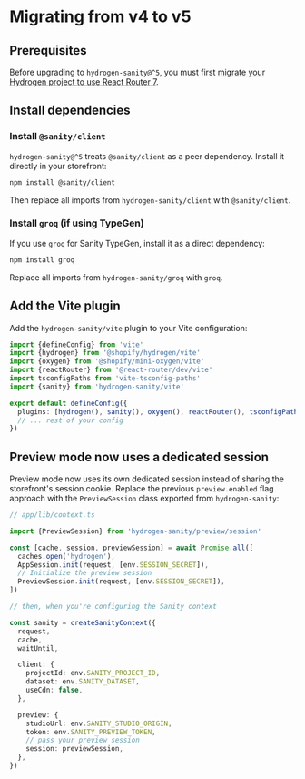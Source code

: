 # Migrating from v4 to v5

## Prerequisites

Before upgrading to `hydrogen-sanity@^5`, you must first [migrate your Hydrogen project to use React Router 7](https://hydrogen.shopify.dev/update/may-2025).

## Install dependencies

### Install `@sanity/client`

`hydrogen-sanity@^5` treats `@sanity/client` as a peer dependency. Install it directly in your storefront:

```sh
npm install @sanity/client
```

Then replace all imports from `hydrogen-sanity/client` with `@sanity/client`.

### Install `groq` (if using TypeGen)

If you use `groq` for Sanity TypeGen, install it as a direct dependency:

```sh
npm install groq
```

Replace all imports from `hydrogen-sanity/groq` with `groq`.

## Add the Vite plugin

Add the `hydrogen-sanity/vite` plugin to your Vite configuration:

```ts
import {defineConfig} from 'vite'
import {hydrogen} from '@shopify/hydrogen/vite'
import {oxygen} from '@shopify/mini-oxygen/vite'
import {reactRouter} from '@react-router/dev/vite'
import tsconfigPaths from 'vite-tsconfig-paths'
import {sanity} from 'hydrogen-sanity/vite'

export default defineConfig({
  plugins: [hydrogen(), sanity(), oxygen(), reactRouter(), tsconfigPaths()],
  // ... rest of your config
})
```

## Preview mode now uses a dedicated session

Preview mode now uses its own dedicated session instead of sharing the storefront's session cookie. Replace the previous `preview.enabled` flag approach with the `PreviewSession` class exported from `hydrogen-sanity`:

```ts
// app/lib/context.ts

import {PreviewSession} from 'hydrogen-sanity/preview/session'

const [cache, session, previewSession] = await Promise.all([
  caches.open('hydrogen'),
  AppSession.init(request, [env.SESSION_SECRET]),
  // Initialize the preview session
  PreviewSession.init(request, [env.SESSION_SECRET]),
])

// then, when you're configuring the Sanity context

const sanity = createSanityContext({
  request,
  cache,
  waitUntil,

  client: {
    projectId: env.SANITY_PROJECT_ID,
    dataset: env.SANITY_DATASET,
    useCdn: false,
  },

  preview: {
    studioUrl: env.SANITY_STUDIO_ORIGIN,
    token: env.SANITY_PREVIEW_TOKEN,
    // pass your preview session
    session: previewSession,
  },
})
```
